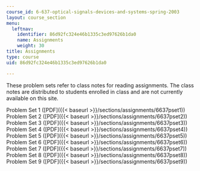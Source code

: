 ```yaml
---
course_id: 6-637-optical-signals-devices-and-systems-spring-2003
layout: course_section
menu:
  leftnav:
    identifier: 86d92fc324e46b1335c3ed97626b1da0
    name: Assignments
    weight: 30
title: Assignments
type: course
uid: 86d92fc324e46b1335c3ed97626b1da0

---
```


These problem sets refer to class notes for reading assignments. The class notes are distributed to students enrolled in class and are not currently available on this site.

Problem Set 1 ([PDF]({{< baseurl >}}/sections/assignments/6637pset1))  
Problem Set 2 ([PDF]({{< baseurl >}}/sections/assignments/6637pset2))  
Problem Set 3 ([PDF]({{< baseurl >}}/sections/assignments/6637pset3))  
Problem Set 4 ([PDF]({{< baseurl >}}/sections/assignments/6637pset4))  
Problem Set 5 ([PDF]({{< baseurl >}}/sections/assignments/6637pset5))  
Problem Set 6 ([PDF]({{< baseurl >}}/sections/assignments/6637pset6))  
Problem Set 7 ([PDF]({{< baseurl >}}/sections/assignments/6637pset7))  
Problem Set 8 ([PDF]({{< baseurl >}}/sections/assignments/6637pset8))  
Problem Set 9 ([PDF]({{< baseurl >}}/sections/assignments/6637pset9))